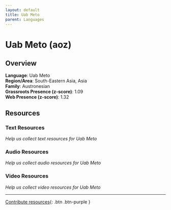 ```yaml
---
layout: default
title: Uab Meto
parent: Languages
---
```


# Uab Meto (aoz)

## Overview

**Language**: Uab Meto  
**Region/Area**: South-Eastern Asia, Asia  
**Family**: Austronesian  
**Grassroots Presence (z-score)**: 1.09  
**Web Presence (z-score)**: 1.32  

## Resources

### Text Resources
*Help us collect text resources for Uab Meto*

### Audio Resources
*Help us collect audio resources for Uab Meto*

### Video Resources
*Help us collect video resources for Uab Meto*

---

[Contribute resources](https://forms.office.com/e/1SfLJx3u1r){: .btn .btn-purple }
